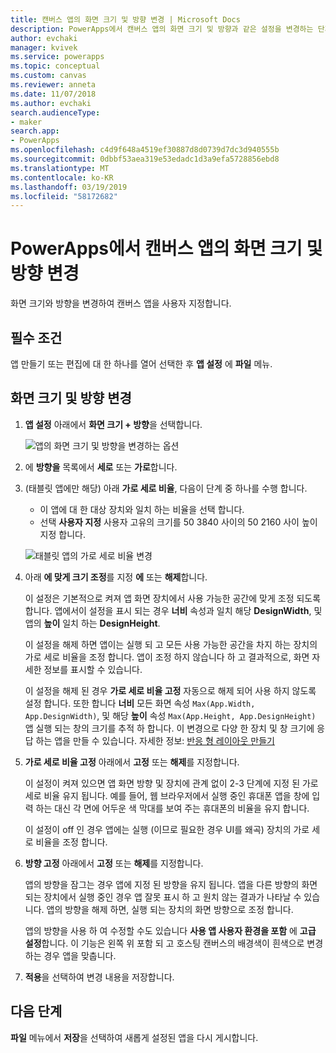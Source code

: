 ```yaml
---
title: 캔버스 앱의 화면 크기 및 방향 변경 | Microsoft Docs
description: PowerApps에서 캔버스 앱의 화면 크기 및 방향과 같은 설정을 변경하는 단계별 지침
author: evchaki
manager: kvivek
ms.service: powerapps
ms.topic: conceptual
ms.custom: canvas
ms.reviewer: anneta
ms.date: 11/07/2018
ms.author: evchaki
search.audienceType:
- maker
search.app:
- PowerApps
ms.openlocfilehash: c4d9f648a4519ef30887d8d0739d7dc3d940555b
ms.sourcegitcommit: 0dbbf53aea319e53edadc1d3a9efa5728856ebd8
ms.translationtype: MT
ms.contentlocale: ko-KR
ms.lasthandoff: 03/19/2019
ms.locfileid: "58172682"
---
```

# <a name="change-screen-size-and-orientation-of-a-canvas-app-in-powerapps"></a>PowerApps에서 캔버스 앱의 화면 크기 및 방향 변경
화면 크기와 방향을 변경하여 캔버스 앱을 사용자 지정합니다.

## <a name="prerequisites"></a>필수 조건

앱 만들기 또는 편집에 대 한 하나를 열어 선택한 후 **앱 설정** 에 **파일** 메뉴.

## <a name="change-screen-size-and-orientation"></a>화면 크기 및 방향 변경
1. **앱 설정** 아래에서 **화면 크기 + 방향**을 선택합니다.

    ![앱의 화면 크기 및 방향을 변경하는 옵션](./media/set-aspect-ratio-portrait-landscape/size-orientation.png)

1. 에 **방향을** 목록에서 **세로** 또는 **가로**합니다.

1. (태블릿 앱에만 해당) 아래 **가로 세로 비율**, 다음이 단계 중 하나를 수행 합니다.

    - 이 앱에 대 한 대상 장치와 일치 하는 비율을 선택 합니다.
    - 선택 **사용자 지정** 사용자 고유의 크기를 50 3840 사이의 50 2160 사이 높이 지정 합니다.

    ![태블릿 앱의 가로 세로 비율 변경](./media/set-aspect-ratio-portrait-landscape/aspect-tablet.png)
    
1. 아래 **에 맞게 크기 조정**를 지정 **에** 또는 **해제**합니다.

    이 설정은 기본적으로 켜져 앱 화면 장치에서 사용 가능한 공간에 맞게 조정 되도록 합니다. 앱에서이 설정을 표시 되는 경우 **너비** 속성과 일치 해당 **DesignWidth**, 및 앱의 **높이** 일치 하는 **DesignHeight**.

    이 설정을 해제 하면 앱이는 실행 되 고 모든 사용 가능한 공간을 차지 하는 장치의 가로 세로 비율을 조정 합니다. 앱이 조정 하지 않습니다 하 고 결과적으로, 화면 자세한 정보를 표시할 수 있습니다.

    이 설정을 해제 된 경우 **가로 세로 비율 고정** 자동으로 해제 되어 사용 하지 않도록 설정 합니다. 또한 합니다 **너비** 모든 화면 속성 `Max(App.Width, App.DesignWidth)`, 및 해당 **높이** 속성 `Max(App.Height, App.DesignHeight)` 앱 실행 되는 창의 크기를 추적 하 합니다. 이 변경으로 다양 한 장치 및 창 크기에 응답 하는 앱을 만들 수 있습니다. 자세한 정보: [반응 형 레이아웃 만들기](create-responsive-layout.md)

1. **가로 세로 비율 고정** 아래에서 **고정** 또는 **해제**를 지정합니다.

    이 설정이 켜져 있으면 앱 화면 방향 및 장치에 관계 없이 2-3 단계에 지정 된 가로 세로 비율 유지 됩니다. 예를 들어, 웹 브라우저에서 실행 중인 휴대폰 앱을 창에 입력 하는 대신 각 면에 어두운 색 막대를 보여 주는 휴대폰의 비율을 유지 합니다.

    이 설정이 off 인 경우 앱에는 실행 (이므로 필요한 경우 UI를 왜곡) 장치의 가로 세로 비율을 조정 합니다.

1. **방향 고정** 아래에서 **고정** 또는 **해제**를 지정합니다.

    앱의 방향을 잠그는 경우 앱에 지정 된 방향을 유지 됩니다. 앱을 다른 방향의 화면 되는 장치에서 실행 중인 경우 앱 잘못 표시 하 고 원치 않는 결과가 나타날 수 있습니다. 앱의 방향을 해제 하면, 실행 되는 장치의 화면 방향으로 조정 합니다.

    앱의 방향을 사용 하 여 수정할 수도 있습니다 **사용 앱 사용자 환경을 포함** 에 **고급 설정**합니다. 이 기능은 왼쪽 위 포함 되 고 호스팅 캔버스의 배경색이 흰색으로 변경 하는 경우 앱을 맞춥니다.

1. **적용**을 선택하여 변경 내용을 저장합니다.

## <a name="next-step"></a>다음 단계
**파일** 메뉴에서 **저장**을 선택하여 새롭게 설정된 앱을 다시 게시합니다.